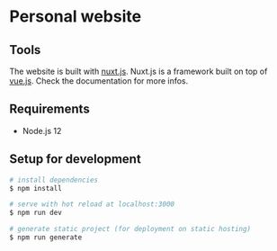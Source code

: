 # Personal website

## Tools

The website is built with [nuxt.js](https://github.com/nuxt/nuxt.js).
Nuxt.js is a framework built on top of [vue.js](https://github.com/vuejs/vue).
Check the documentation for more infos.

## Requirements

- Node.js 12

## Setup for development

```bash
# install dependencies
$ npm install

# serve with hot reload at localhost:3000
$ npm run dev

# generate static project (for deployment on static hosting)
$ npm run generate
```
